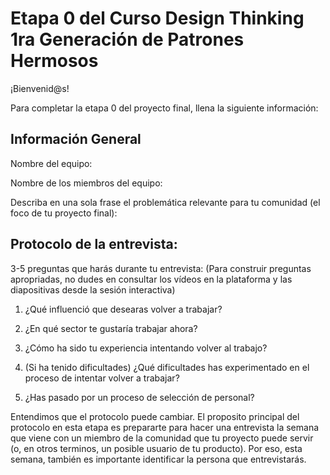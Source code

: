 # Etapa 0 del Curso Design Thinking 1ra Generación de Patrones Hermosos

¡Bienvenid@s!

Para completar la etapa 0 del proyecto final, llena la siguiente información:

## Información General

Nombre del equipo:

Nombre de los miembros del equipo:

Describa en una sola frase el problemática relevante para tu comunidad (el foco de tu proyecto final):

## Protocolo de la entrevista:

3-5 preguntas que harás durante tu entrevista:
(Para construir preguntas apropriadas, no dudes en consultar los vídeos en la plataforma y las diapositivas desde la sesión interactiva)

1. ¿Qué influenció que desearas volver a trabajar?

2. ¿En qué sector te gustaría trabajar ahora?

3. ¿Cómo ha sido tu experiencia intentando volver al trabajo?

4. (Si ha tenido dificultades) ¿Qué dificultades has experimentado en el proceso de intentar volver a trabajar?

5. ¿Has pasado por un proceso de selección de personal?

Entendimos que el protocolo puede cambiar. El proposito principal del protocolo en esta etapa es prepararte para hacer una entrevista la semana que viene con un miembro de la comunidad que tu proyecto puede servir (o, en otros terminos, un posible usuario de tu producto). Por eso, esta semana, también es importante identificar la persona que entrevistarás. 
